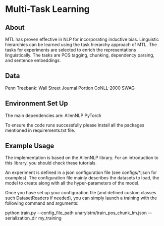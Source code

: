 # Multi-Task Learning

About 
------------
MTL has proven effective in NLP for incorporating inductive bias. Linguistic hierarchies can be learned using the task hierarchy approach of MTL. The tasks for experiments are selected to enrich the representations linguistically. The tasks are POS tagging, chunking, dependency parsing, and sentence embeddings.

Data  
------------
Penn Treebank: Wall Street Journal Portion
CoNLL-2000
SWAG

Environment Set Up
------------
The main dependencies are:
AllenNLP
PyTorch

To ensure the code runs successfully please install all the packages mentioned in requirements.txt file.

Example Usage
------------
The implementation is based on the AllenNLP library. For an introduction to this library, you should check these tutorials.

An experiment is defined in a json configuration file (see configs/*.json for examples). The configuration file mainly describes the datasets to load, the model to create along with all the hyper-parameters of the model.

Once you have set up your configuration file (and defined custom classes such DatasetReaders if needed), you can simply launch a training with the following command and arguments:

python train.py --config_file_path unarylstm/train_pos_chunk_lm.json --serialization_dir my_training
